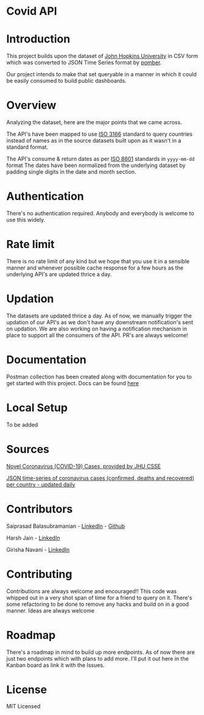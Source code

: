 # Covid API

# Introduction
This project builds upon the dataset of [John Hopkins University](https://github.com/CSSEGISandData/COVID-19) in CSV form which was converted to JSON Time Series format by [pomber](https://github.com/pomber/covid19).

Our project intends to make that set queryable in a manner in which it could be easily consumed to build public dashboards. 

# Overview
Analyzing the dataset, here are the major points that we came across.

The API's have been mapped to use [ISO 3166](https://en.wikipedia.org/wiki/ISO_3166) standard to query countries instead of names as in the source datasets built upon as it wasn't in a standard format.

The API's consume & return dates as per [ISO 8601](https://en.wikipedia.org/wiki/ISO_8601) standards in `yyyy-mm-dd` format  The dates have been normalized from the underlying dataset by padding single digits in the date and month section.

# Authentication
There's no authentication required. Anybody and everybody is welcome to use this widely.

# Rate limit
There is no rate limit of any kind but we hope that you use it in a sensible manner and whenever possible cache response for a few hours as the underlying API's are updated thrice a day.

# Updation
The datasets are updated thrice a day. As of now, we manually trigger the updation of our API's as we don't have any downstream notification's sent on updation. We are also working on having a notification mechanism in place to support all the consumers of the API. PR's are always welcome!

# Documentation
Postman collection has been created along with documentation for you to get started with this project. Docs can be found [here](https://documenter.getpostman.com/view/2568274/SzS8rjbe?version=latest)

# Local Setup
To be added

# Sources

[Novel Coronavirus (COVID-19) Cases, provided by JHU CSSE](https://github.com/CSSEGISandData/COVID-19)

[JSON time-series of coronavirus cases (confirmed, deaths and recovered) per country - updated daily ](https://github.com/pomber/covid19)

# Contributors

Saiprasad Balasubramanian - [LinkedIn](https://www.linkedin.com/in/saiprasadbala/) - [Github](https://github.com/backtrackbaba)

Harsh Jain - [LinkedIn](https://www.linkedin.com/in/hrkj-18/)

Girisha Navani - [LinkedIn](https://www.linkedin.com/in/girisha-navani-87065215b/)

# Contributing
Contributions are always welcome and encouraged!! This code was whipped out in a very shot span of time for a friend to query on it. There's some refactoring to be done to remove any hacks and build on in a good manner. Ideas are always welcome  

# Roadmap
There's a roadmap in mind to build up more endpoints. As of now there are just two endpoints which with plans to add more. I'll put it out here in the Kanban board as link it with the Issues.

# License
MIT Licensed

